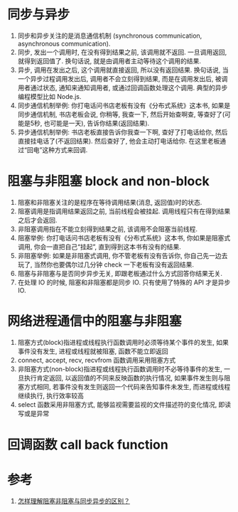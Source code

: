# 同步与异步

1. 同步和异步关注的是消息通信机制 (synchronous communication, asynchronous communication).
2. 同步, 发出一个调用时, 在没有得到结果之前, 该调用就不返回. 一旦调用返回, 就得到返回值了. 换句话说, 就是由调用者主动等待这个调用的结果.
3. 异步, 调用在发出之后, 这个调用就直接返回, 所以没有返回结果. 换句话说, 当一个异步过程调用发出后, 调用者不会立刻得到结果, 而是在调用发出后, 被调用者通过状态, 通知来通知调用者, 或通过回调函数处理这个调用. 典型的异步编程模型比如 Node.js.
4. 同步通信机制举例: 你打电话问书店老板有没有《分布式系统》这本书, 如果是同步通信机制, 书店老板会说, 你稍等, 我查一下, 然后开始查啊查, 等查好了(可能是5秒, 也可能是一天), 告诉你结果(返回结果).
5. 异步通信机制举例: 书店老板直接告诉你我查一下啊, 查好了打电话给你, 然后直接挂电话了(不返回结果). 然后查好了, 他会主动打电话给你. 在这里老板通过“回电”这种方式来回调.

# 阻塞与非阻塞 block and non-block

1. 阻塞和非阻塞关注的是程序在等待调用结果(消息, 返回值)时的状态.
2. 阻塞调用是指调用结果返回之前, 当前线程会被挂起. 调用线程只有在得到结果之后才会返回.
3. 非阻塞调用指在不能立刻得到结果之前, 该调用不会阻塞当前线程.
4. 阻塞举例: 你打电话问书店老板有没有《分布式系统》这本书, 你如果是阻塞式调用, 你会一直把自己“挂起”, 直到得到这本书有没有的结果.
5. 非阻塞举例: 如果是非阻塞式调用, 你不管老板有没有告诉你, 你自己先一边去玩了, 当然你也要偶尔过几分钟 check 一下老板有没有返回结果.
6. 阻塞与非阻塞与是否同步异步无关, 即跟老板通过什么方式回答你结果无关.
7. 在处理 IO 的时候, 阻塞和非阻塞都是同步 IO. 只有使用了特殊的 API 才是异步 IO.

# 网络进程通信中的阻塞与非阻塞

1. 阻塞方式(block)指进程或线程执行函数调用时必须等待某个事件的发生, 如果事件没有发生, 进程或线程就被阻塞, 函数不能立即返回
2. connect, accept, recv, recvfrom 函数调用采用阻塞方式
3. 非阻塞方式(non-block)指进程或线程执行函数调用时不必等待事件的发生, 一旦执行肯定返回, 以返回值的不同来反映函数的执行情况, 如果事件发生则与阻塞方式相同, 若事件没有发生则返回一个代码来告知事件未发生, 而进程或线程继续执行, 执行效率较高
4. select 函数采用非阻塞方式, 能够监视需要监视的文件描述符的变化情况, 即读写或是异常

# 回调函数 call back function



# 参考

1. [怎样理解阻塞非阻塞与同步异步的区别？](http://www.linuxidc.com/Linux/2015-07/120338.htm)
